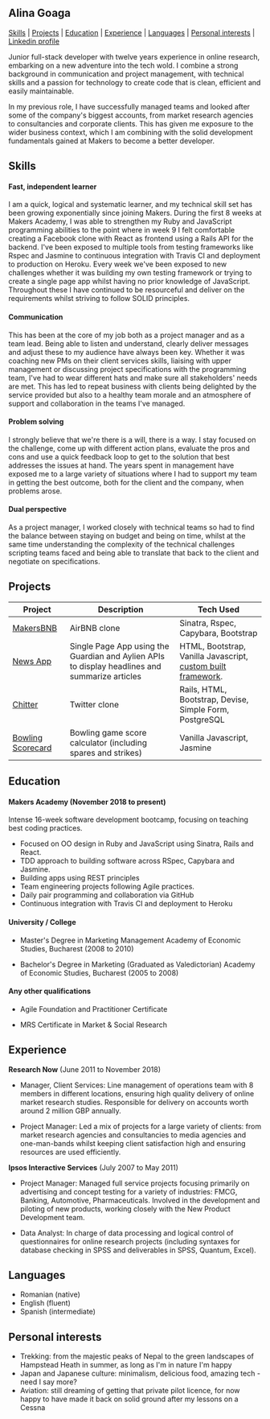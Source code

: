 ## Alina Goaga

[Skills](#skills) | [Projects](#projects) | [Education](#education) | [Experience](#experience) | [Languages](#languages) | [Personal interests](#personal_interests) | [Linkedin profile](https://www.linkedin.com/in/alina-goaga-2a6618104/)

Junior full-stack developer with twelve years experience in online research, embarking on a new adventure into the tech wold. 
I combine a strong background in communication and project management, with technical skills and a passion for technology to create code that is clean, efficient and easily maintainable. 

In my previous role, I have successfully managed teams and looked after some of the company's biggest accounts, from market research agencies to consultancies and corporate clients. This has given me exposure to the wider business context, which I am combining with the solid development fundamentals gained at Makers to become a better developer.

<a name="skills"></a>
## Skills

#### Fast, independent learner

I am a quick, logical and systematic learner, and my technical skill set has been growing exponentially since joining Makers. During the first 8 weeks at Makers Academy, I was able to strengthen my Ruby and JavaScript programming abilities to the point where in week 9 I felt comfortable creating a Facebook clone with React as frontend using a Rails API for the backend. I've been exposed to multiple tools from testing frameworks like Rspec and Jasmine to continuous integration with Travis CI and deployment to production on Heroku. Every week we've been exposed to new challenges whether it was building my own testing framework or trying to create a single page app whilst having no prior knowledge of JavaScript. Throughout these I have continued to be resourceful and deliver on the requirements whilst striving to follow SOLID principles.

#### Communication

This has been at the core of my job both as a project manager and as a team lead. Being able to listen and understand, clearly deliver messages and adjust these to my audience have always been key. Whether it was coaching new PMs on their client services skills, liaising with upper management or discussing project specifications with the programming team, I've had to wear different hats and make sure all stakeholders' needs are met. This has led to repeat business with clients being delighted by the service provided but also to a healthy team morale and an atmosphere of support and collaboration in the teams I've managed.

#### Problem solving

I strongly believe that we're there is a will, there is a way. I stay focused on the challenge, come up with different action plans, evaluate the pros and cons and use a quick feedback loop to get to the solution that best addresses the issues at hand. The years spent in management have exposed me to a large variety of situations where I had to support my team in getting the best outcome, both for the client and the company, when problems arose. 

#### Dual perspective

As a project manager, I worked closely with technical teams so had to find the balance between staying on budget and being on time, whilst at the same time understanding the complexity of the technical challenges scripting teams faced and being able to translate that back to the client and negotiate on specifications.


<a name="projects"></a>
## Projects 

|Project | Description | Tech Used | 
|--------|-------------|-----------|
|[MakersBNB](https://github.com/AlinaGoaga/MakersBNB)| AirBNB clone| Sinatra, Rspec, Capybara, Bootstrap
|[News App](https://github.com/AlinaGoaga/NewsSummary)| Single Page App using the Guardian and Aylien APIs to display headlines and summarize articles| HTML, Bootstrap, Vanilla Javascript, [custom built framework](https://github.com/AlinaGoaga/JS_TestingFramework).
|[Chitter](https://github.com/AlinaGoaga/Chitter_TwitterClone)| Twitter clone| Rails, HTML, Bootstrap, Devise, Simple Form, PostgreSQL
|[Bowling Scorecard](https://github.com/AlinaGoaga/BowlingScorecard)| Bowling game score calculator (including spares and strikes)| Vanilla Javascript, Jasmine

<a name="education"></a>
## Education

#### Makers Academy (November 2018 to present)

Intense 16-week software development bootcamp, focusing on teaching best coding practices.

- Focused on OO design in Ruby and JavaScript using Sinatra, Rails and React.
- TDD approach to building software across RSpec, Capybara and Jasmine. 
- Building apps using REST principles
- Team engineering projects following Agile practices.
- Daily pair programming and collaboration via GitHub
- Continuous integration with Travis CI and deployment to Heroku

#### University / College 

- Master's Degree in Marketing Management
Academy of Economic Studies, Bucharest (2008 to 2010) 

- Bachelor's Degree in Marketing (Graduated as Valedictorian)
Academy of Economic Studies, Bucharest (2005 to 2008) 

#### Any other qualifications

- Agile Foundation and Practitioner Certificate

- MRS Certificate in Market & Social Research

<a name="experience"></a>
## Experience

**Research Now** (June 2011 to November 2018)    

- Manager, Client Services:
Line management of operations team with 8 members in different locations, ensuring high quality delivery of online market research studies. Responsible for delivery on accounts worth around 2 million GBP annually.

- Project Manager:
Led a mix of projects for a large variety of clients: from market research agencies and consultancies to media agencies and one-man-bands whilst keeping client satisfaction high and ensuring resources are used efficiently. 

**Ipsos Interactive Services** (July 2007 to May 2011)

- Project Manager:
Managed full service projects focusing primarily on advertising and concept testing for a variety of industries: FMCG, Banking, Automotive, Pharmaceuticals. Involved in the development and piloting of new products, working closely with the New Product Development team.

- Data Analyst:
In charge of data processing and logical control of questionnaires for online research projects (including syntaxes for database checking in SPSS and deliverables in SPSS, Quantum, Excel). 

<a name="languages"></a>
## Languages

- Romanian (native)
- English (fluent)
- Spanish (intermediate) 

<a name="personal_interests"></a>
## Personal interests

- Trekking: from the majestic peaks of Nepal to the green landscapes of Hampstead Heath in summer, as long as I'm in nature I'm happy
- Japan and Japanese culture: minimalism, delicious food, amazing tech - need I say more?
- Aviation: still dreaming of getting that private pilot licence, for now happy to have made it back on solid ground after my lessons on a Cessna 
